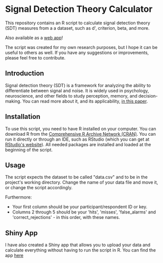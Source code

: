# Signal Detection Theory Calculator

This repository contains an R script to calculate signal detection theory (SDT) measures from a a dataset, such as d', criterion, beta, and more.

Also available as a [web app](https://jdmart.shinyapps.io/sdt_calculator/)!

The script was created for my own research purposes, but I hope it can be useful to others as well. If you have any suggestions or improvements, please feel free to contribute.


## Introduction

Signal detection theory (SDT) is a framework for analyzing the ability to differentiate between signal and noise. It is widely used in psychology, neuroscience, and other fields to study perception, memory, and decision-making. You can read more about it, and its applicability, [in this paper](https://journals.sagepub.com/doi/10.1177/0956797614541991). 


## Installation

To use this script, you need to have R installed on your computer. You
can download R from the [Comprehensive R Archive Network
(CRAN)](https://cran.r-project.org/). You can run it directly or through
an IDE, such as RStudio (which you can get at [RStudio's
website](https://posit.co/downloads/)). All needed packages are
installed and loaded at the beginning of the script.


## Usage

The script expects the dataset to be called "data.csv" and to be in the
project's working directory. Change the name of your data file and move
it, or change the script accordingly.

Furthermore:
- Your first column should be your participant/respondent ID or key.
- Columns 2 through 5 should be your 'hits', 'misses', 'false_alarms' and 'correct_rejections' - in this order, with these names.


## Shiny App

I have also created a Shiny app that allows you to upload your 
data and calculate everything without having to run the script in R. You can find
the app [here](https://jdmart.shinyapps.io/sdt_calculator/)
